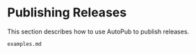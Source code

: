 # Publishing Releases

This section describes how to use AutoPub to publish releases.

```{toctree}
examples.md
```
